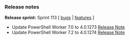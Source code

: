 ### Release notes
<!-- Please add your release notes in the following format:
- My change description (#PR)
-->

**Release sprint:** Sprint 113
[ [bugs](https://github.com/Azure/azure-functions-host/issues?q=is%3Aissue+milestone%3A%22Functions+Sprint+113%22+label%3Abug+is%3Aclosed) | [features](https://github.com/Azure/azure-functions-host/issues?q=is%3Aissue+milestone%3A%22Functions+Sprint+113%22+label%3Afeature+is%3Aclosed) ]
- Update PowerShell Worker 7.0 to 4.0.1273 [Release Note](https://github.com/Azure/azure-functions-powershell-worker/releases/tag/v4.0.1273)
- Update PowerShell Worker 7.2 to 4.0.1274 [Release Note](https://github.com/Azure/azure-functions-powershell-worker/releases/tag/v4.0.1274)
